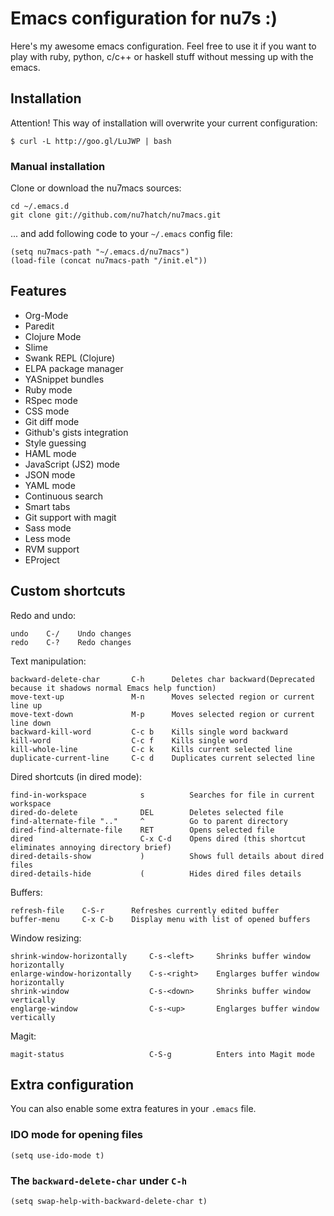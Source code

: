 # Emacs configuration for nu7s :)

Here's my awesome emacs configuration. Feel free to use it if you want to 
play with ruby, python, c/c++ or haskell stuff without messing up with the
emacs.

## Installation

Attention! This way of installation will overwrite your current configuration:

    $ curl -L http://goo.gl/LuJWP | bash

### Manual installation

Clone or download the nu7macs sources:

    cd ~/.emacs.d
    git clone git://github.com/nu7hatch/nu7macs.git
    
... and add following code to your `~/.emacs` config file: 

    (setq nu7macs-path "~/.emacs.d/nu7macs")
    (load-file (concat nu7macs-path "/init.el"))

## Features

* Org-Mode
* Paredit
* Clojure Mode
* Slime
* Swank REPL (Clojure)
* ELPA package manager
* YASnippet bundles
* Ruby mode
* RSpec mode
* CSS mode
* Git diff mode
* Github's gists integration
* Style guessing
* HAML mode
* JavaScript (JS2) mode
* JSON mode
* YAML mode
* Continuous search
* Smart tabs
* Git support with magit
* Sass mode
* Less mode
* RVM support
* EProject

## Custom shortcuts

Redo and undo:

    undo    C-/    Undo changes
    redo    C-?    Redo changes

Text manipulation:

    backward-delete-char       C-h      Deletes char backward(Deprecated because it shadows normal Emacs help function)
    move-text-up               M-n      Moves selected region or current line up
    move-text-down             M-p      Moves selected region or current line down
    backward-kill-word         C-c b    Kills single word backward
    kill-word                  C-c f    Kills single word
    kill-whole-line            C-c k    Kills current selected line
    duplicate-current-line     C-c d    Duplicates current selected line
    
Dired shortcuts (in dired mode):

    find-in-workspace            s          Searches for file in current workspace
    dired-do-delete              DEL        Deletes selected file
    find-alternate-file ".."     ^          Go to parent directory
    dired-find-alternate-file    RET        Opens selected file
    dired                        C-x C-d    Opens dired (this shortcut eliminates annoying directory brief)
    dired-details-show           )          Shows full details about dired files
    dired-details-hide           (          Hides dired files details
    
Buffers:

    refresh-file    C-S-r      Refreshes currently edited buffer
    buffer-menu     C-x C-b    Display menu with list of opened buffers

Window resizing:

    shrink-window-horizontally     C-s-<left>     Shrinks buffer window horizontally
    enlarge-window-horizontally    C-s-<right>    Englarges buffer window horizontally
    shrink-window                  C-s-<down>     Shrinks buffer window vertically
    englarge-window                C-s-<up>       Englarges buffer window vertically

Magit:

    magit-status                   C-S-g          Enters into Magit mode

## Extra configuration

You can also enable some extra features in your `.emacs` file.

### IDO mode for opening files

    (setq use-ido-mode t)

### The `backward-delete-char` under `C-h`

    (setq swap-help-with-backward-delete-char t)
